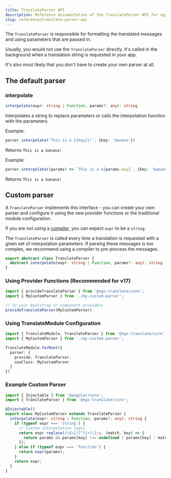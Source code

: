 ```yaml
---
title: TranslateParser API
description: Reference documentation of the TranslateParser API for ngx-translate.
slug: reference/translate-parser-api
---
```


The `TranslateParser` is responsible for formatting the translated messages
and using parameters that are passed in.

Usually, you would not use the `TranslateParser` directly. It's called in the
background when a translation string is requested in your app.

It's also most likely that you don't have to create your own parser at all.

## The default parser

### interpolate

~~~ts
interpolate(expr: string | Function, params?: any): string
~~~

Interpolates a string to replace parameters or calls the interpolation function with the parameters.

Example:

~~~ts
parser.interpolate('This is a {{key}}!', {key: 'banana'})
~~~

Returns `This is a banana!`

Example:

~~~ts
parser.interpolate((params) => `This is a ${params.key}`, {key: 'banana'})
~~~

Returns `This is a banana!`


## Custom parser

A `TranslateParser` implements this interface - you can create your
own parser and configure it using the new provider functions or the traditional module configuration.

If you are not using a [compiler](/reference/translate-compiler-api/), you can expect `expr` to be a `string`.

The `TranslateParser` is called every time a translation is requested with a given set of interpolation parameters.
If parsing these messages is too complex, we recommend using a compiler to pre-process the messages.


```typescript
export abstract class TranslateParser {
  abstract interpolate(expr: string | Function, params?: any): string | undefined;
}
```

### Using Provider Functions (Recommended for v17)

```typescript
import { provideTranslateParser } from '@ngx-translate/core';
import { MyCustomParser } from './my-custom-parser';

// In your bootstrap or component providers
provideTranslateParser(MyCustomParser)
```

### Using TranslateModule Configuration

```typescript
import { TranslateModule, TranslateParser } from '@ngx-translate/core';
import { MyCustomParser } from './my-custom-parser';

TranslateModule.forRoot({
  parser: {
    provide: TranslateParser,
    useClass: MyCustomParser
  }
})
```

### Example Custom Parser

```typescript
import { Injectable } from '@angular/core';
import { TranslateParser } from '@ngx-translate/core';

@Injectable()
export class MyCustomParser extends TranslateParser {
  interpolate(expr: string | Function, params?: any): string {
    if (typeof expr === 'string') {
      // Custom interpolation logic
      return expr.replace(/\$\{([^}]+)\}/g, (match, key) => {
        return params && params[key] !== undefined ? params[key] : match;
      });
    } else if (typeof expr === 'function') {
      return expr(params);
    }
    return expr;
  }
}
```

